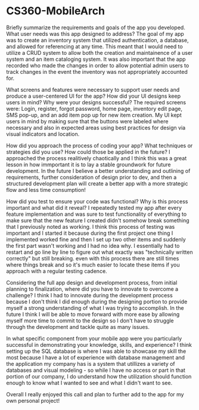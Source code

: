 # CS360-MobileArch

Briefly summarize the requirements and goals of the app you developed. What user needs was this app designed to address?
The goal of my app was to create an inventory system that utilized authentication, a database, and allowed for referencing at any time. This meant that I would need to utilize a CRUD system to allow both the creation and maintainence of a user system and an item cataloging system. It was also important that the app recorded who made the changes in order to allow potential admin users to track changes in the event the inventory was not appropriately accounted for. 

What screens and features were necessary to support user needs and produce a user-centered UI for the app? How did your UI designs keep users in mind? Why were your designs successful?
The required screens were: Login, register, forgot password, home page, inventory edit page, SMS pop-up, and an add item pop up for new item creation. My UI kept users in mind by making sure that the buttons were labeled where necessary and also in expected areas using best practices for design via visual indicators and location.

How did you approach the process of coding your app? What techniques or strategies did you use? How could those be applied in the future?
I approached the process realitively chaotically and I think this was a great lesson in how immportant it is to lay a stable groundwork for future development. In the future I believe a better understanding and outlining of requirements, further consideration of design prior to dev, and then a structured development plan will create a better app with a more strategic flow and less time consumption!

How did you test to ensure your code was functional? Why is this process important and what did it reveal?
I repeatedly tested my app after every feature implementation and was sure to test functionality of everything to make sure that the new feature I created didn't somehow break something that I previously noted as working. I think this process of testing was important and I started it because during the first project one thing I implemented worked fine and then I set up two other items and suddenly the first part wasn't working and I had no idea why. I essentially had to restart and go line by line to figure out what exactly was "technically written correctly" but still breaking. even with this process there are still times where things break and so it's much easier to locate these items if you approach with a regular testing cadence. 

Considering the full app design and development process, from initial planning to finalization, where did you have to innovate to overcome a challenge?
I think I had to innovate during the development process because I don't think I did enough during the designing portion to provide myself a strong understanding of what I was trying to accomplish. In the future I think  I will be able to move forward with more ease by allowing myself more time to commit to the design so I don't have to struggle through the development and tackle quite as many issues.

In what specific component from your mobile app were you particularly successful in demonstrating your knowledge, skills, and experience?
I think setting up the SQL database is where I was able to showcase my skill the most because I have a lot of experience with database management and the application my company has is a system that utillizes a variety of databases and visual modeling - so while I have no access or part in that portion of our company, I do understand how the utilization should function enough to know what I wanted to see and what I didn't want to see.

Overall I really enjoyed this call and plan to further add to the app for my own personal project!
